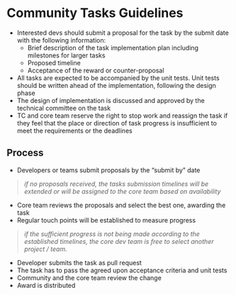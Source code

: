 # Community Tasks Guidelines

- Interested devs should submit a proposal for the task by the submit date with the following information:
  - Brief description of the task implementation plan including milestones for larger tasks
  - Proposed timeline
  - Acceptance of the reward or counter-proposal
- All tasks are expected to be accompanied by the unit tests.  Unit tests should be written ahead of the implementation, following the design phase
- The design of implementation is discussed and approved by the technical committee on the task
- TC and core team reserve the right to stop work and reassign the task if they feel that the place or direction of task progress is insufficient to meet the requirements or the deadlines

## Process
- Developers or teams submit proposals by the “submit by” date
> _if no proposals received, the tasks submission timelines will be extended or will be assigned to the core team based on availability_
- Core team reviews the proposals and select the best one, awarding the task
- Regular touch points will be established to measure progress 
> _if the sufficient progress is not being made according to the established timelines, the core dev team is free to select another project / team._
- Developer submits the task as pull request
- The task has to pass the agreed upon acceptance criteria and unit tests 
- Community and the core team review the change
- Award is distributed

